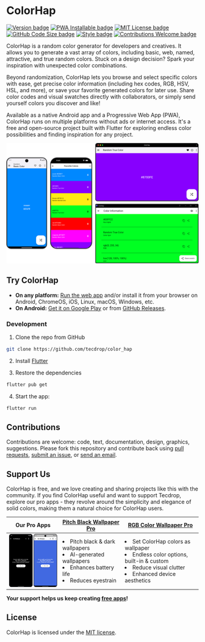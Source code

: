 # ColorHap

[![Version badge](https://img.shields.io/github/v/tag/tecdrop/color_hap?color=forestgreen&label=version)](https://github.com/tecdrop/color_hap/releases)
[![PWA Installable badge](https://img.shields.io/badge/-installable-5A0FC8?logo=pwa)](https://colorhap.tecdrop.com/)
[![MIT License badge](https://img.shields.io/github/license/tecdrop/color_hap?color=9c0000)](LICENSE)
[![GitHub Code Size badge](https://img.shields.io/github/languages/code-size/tecdrop/color_hap)](https://github.com/tecdrop/color_hap)
[![Style badge](https://img.shields.io/badge/style-flutter__lints-4BC0F5.svg)](https://pub.dev/packages/flutter_lints)
[![Contributions Welcome badge](https://img.shields.io/badge/contributions-welcome-cornflowerblue)](#Contributing)

ColorHap is a random color generator for developers and creatives. It allows you to generate a vast array of colors, including basic, web, named, attractive, and true random colors. Stuck on a design decision? Spark your inspiration with unexpected color combinations.

Beyond randomization, ColorHap lets you browse and select specific colors with ease, get precise color information (including hex codes, RGB, HSV, HSL, and more), or save your favorite generated colors for later use. Share color codes and visual swatches directly with collaborators, or simply send yourself colors you discover and like!

Available as a native Android app and a Progressive Web App (PWA), ColorHap runs on multiple platforms without ads or internet access. It's a free and open-source project built with Flutter for exploring endless color possibilities and finding inspiration for any project.

![ColorHap running on various platforms](/repo-assets/colorhap-screenshots-on-various-platforms.png)

## Try ColorHap

* **On any platform:** [Run the web app](https://colorhap.tecdrop.com/) and/or install it from your browser on Android, ChromeOS, iOS, Linux, macOS, Windows, etc.
* **On Android:** [Get it on Google Play](https://play.google.com/store/apps/details?id=com.tecdrop.colorhap&referrer=utm_source%3Dgithub%26utm_medium%3Dbutton%26utm_content%3Dgithub-repo-readme) or from [GitHub Releases](https://github.com/tecdrop/color_hap/releases).

### Development

1. Clone the repo from GitHub

```bash
git clone https://github.com/tecdrop/color_hap
```

2. Install [Flutter](https://docs.flutter.dev/get-started/install)

3. Restore the dependencies

```bash
flutter pub get
```

4. Start the app:

```bash
flutter run
```

## Contributions

Contributions are welcome: code, text, documentation, design, graphics, suggestions. Please fork this repository and contribute back using [pull requests](https://github.com/tecdrop/color_hap/pulls), [submit an issue](https://github.com/tecdrop/color_hap/issues), or [send an email](https://www.tecdrop.com/support/).

## Support Us

ColorHap is free, and we love creating and sharing projects like this with the community. If you find ColorHap useful and want to support Tecdrop, explore our pro apps - they revolve around the simplicity and elegance of solid colors, making them a natural choice for ColorHap users.

| Our Pro Apps | [Pitch Black Wallpaper Pro](https://www.tecdrop.com/pitchblackwallpaperpro/) | [RGB Color Wallpaper Pro](https://www.tecdrop.com/rgbcolorwallpaperpro/) |
| ------------ | ------------------------- | --- |
| <a href="https://www.tecdrop.com/apps/pro/"><img width="200" src="/repo-assets/tecdrop-pro-apps.png" alt="Tecdrop Pro Apps" /></a> | <li>Pitch black & dark wallpapers</li><li>AI-generated wallpapers</li><li>Enhances battery life</li><li>Reduces eyestrain</li> | <li>Set ColorHap colors as wallpaper</li><li>Endless color options, built-in & custom</li><li>Reduce visual clutter</li><li>Enhanced device aesthetics</li> |

**Your support helps us keep creating [free apps](https://www.tecdrop.com/apps/free/)!**

## License

ColorHap is licensed under the [MIT license](LICENSE).
